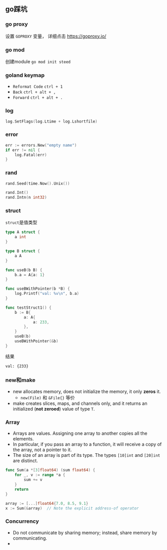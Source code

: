 ## go踩坑

### go proxy

设置 `GOPROXY` 变量， 详细点击 https://goproxy.io/

### go mod

创建module `go mod init steed`

### goland keymap

- `Reformat Code` `ctrl + 1`
- `Back` `ctrl + alt + ,`
- `Forward` `ctrl + alt + .`

### log

```go
log.SetFlags(log.Ltime + log.Lshortfile)
```

### error

```go
err := errors.New("empty name")
if err != nil {
    log.Fatal(err)
}
```

### rand

```go
rand.Seed(time.Now().Unix())

rand.Int()
rand.Intn(n int32)
```

### struct

`struct`是值类型
```go
type A struct {
	a int
}

type B struct {
	a A
}

func useB(b B) {
	b.a = A{a: 1}
}

func useBWithPointer(b *B) {
	log.Printf("val: %v\n", b.a)
}

func testStruct1() {
	b := B{
		a: A{
			a: 233,
		},
	}
	useB(b)
	useBWithPointer(&b)
}
```

结果
```
val: {233}
```

### new和make

- new allocates memory, does not initialize the memory, it only **zeros** it.
    * `new(File)` 和 `&File{}` 等价
- make creates slices, maps, and channels only, and it returns an initialized (**not zeroed**) value of type `T`.

### Array

- Arrays are values. Assigning one array to another copies all the elements.
- In particular, if you pass an array to a function, it will receive a copy of the array, not a pointer to it.
- The size of an array is part of its type. The types `[10]int` and `[20]int` are distinct.

```go
func Sum(a *[3]float64) (sum float64) {
    for _, v := range *a {
        sum += v
    }
    return
}

array := [...]float64{7.0, 8.5, 9.1}
x := Sum(&array)  // Note the explicit address-of operator
```


### Concurrency

- Do not communicate by sharing memory; instead, share memory by communicating.
- 